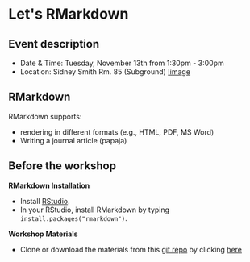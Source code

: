 # Let's RMarkdown

## Event description
* Date & Time: Tuesday, November 13th from 1:30pm - 3:00pm
* Location: Sidney Smith Rm. 85 (Subground)
[!image](https://github.com/psy218/lrm/image/ss85.png)

## RMarkdown
RMarkdown supports:
- rendering in different formats (e.g., HTML, PDF, MS Word)
- Writing a journal article (papaja)

## Before the workshop
**RMarkdown Installation**
* Install [RStudio](https://www.rstudio.com/products/rstudio/download/).
* In your RStudio, install RMarkdown by typing `install.packages("rmarkdown")`.

**Workshop Materials**
* Clone or download the materials from this [git repo](https://www.github.com/psy218/lrm) by clicking [here](https://minhaskamal.github.io/DownGit/#/home?url=https://github.com/psy218/lrm)
